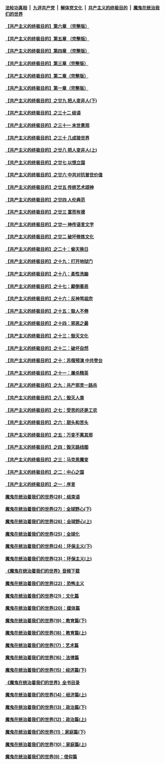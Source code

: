 ####  [法轮功真相](../../../../basic/blob/master/README.md?t=11301052) &nbsp;|&nbsp; [九评共产党](../../../../9ping.md/blob/master/README.md?t=11301052) &nbsp;|&nbsp; [解体党文化](../../../../jtdwh.md/blob/master/README.md?t=11301052)  &nbsp;|&nbsp; [共产主义的终极目的](../../../../gczydzjmd.md/blob/master/README.md?t=11301052) &nbsp;|&nbsp; [魔鬼在统治我们的世界](../../../../mgztzwmdsj.md/blob/master/README.md?t=11301052) 

#### [【共产主义的终极目的】第六章 （完整版）](../pages/nsc422/n11428913.md?t=11301052) 

#### [【共产主义的终极目的】第五章 （完整版）](../pages/nsc422/n11428912.md?t=11301052) 

#### [【共产主义的终极目的】第四章 （完整版）](../pages/nsc422/n11428907.md?t=11301052) 

#### [【共产主义的终极目的】第三章（完整版）](../pages/nsc422/n11428848.md?t=11301052) 

#### [【共产主义的终极目的】第二章（完整版）](../pages/nsc422/n11428831.md?t=11301052) 

#### [【共产主义的终极目的】第一章（完整版）](../pages/nsc422/n11417651.md?t=11301052) 

#### [【共产主义的终极目的】之廿九 把人变非人(下)](../pages/nsc422/n11344140.md?t=11301052) 

#### [【共产主义的终极目的】之三十二 结语](../pages/nsc422/n11360535.md?t=11301052) 

#### [【共产主义的终极目的】之三十一 末世景观](../pages/nsc422/n11351129.md?t=11301052) 

#### [【共产主义的终极目的】之三十 几成狼世界](../pages/nsc422/n11348280.md?t=11301052) 

#### [【共产主义的终极目的】之廿八 把人变非人(上)](../pages/nsc422/n11340492.md?t=11301052) 

#### [【共产主义的终极目的】之廿七 以恨立国](../pages/nsc422/n11336944.md?t=11301052) 

#### [【共产主义的终极目的】之廿六 中共对抗普世价值](../pages/nsc422/n11324785.md?t=11301052) 

#### [【共产主义的终极目的】之廿五 传统艺术颂神](../pages/nsc422/n11296396.md?t=11301052) 

#### [【共产主义的终极目的】之廿四 人伦典范](../pages/nsc422/n11296397.md?t=11301052) 

#### [【共产主义的终极目的】之廿三 富而有德](../pages/nsc422/n11283598.md?t=11301052) 

#### [【共产主义的终极目的】之廿一 神传语言文字](../pages/nsc422/n11263265.md?t=11301052) 

#### [【共产主义的终极目的】之廿二 破坏修炼文化](../pages/nsc422/n11245728.md?t=11301052) 

#### [【共产主义的终极目的】之二十：偷天换日](../pages/nsc422/n11238846.md?t=11301052) 

#### [【共产主义的终极目的】之十九：打开地狱门](../pages/nsc422/n11206376.md?t=11301052) 

#### [【共产主义的终极目的】之十八：柔性洗脑](../pages/nsc422/n11199994.md?t=11301052) 

#### [【共产主义的终极目的】之十七：颠倒善恶](../pages/nsc422/n11179782.md?t=11301052) 

#### [【共产主义的终极目的】之十六：反神骂祖宗](../pages/nsc422/n11166798.md?t=11301052) 

#### [【共产主义的终极目的】之十五：毁人不倦](../pages/nsc422/n11166792.md?t=11301052) 

#### [【共产主义的终极目的】之十四：邪恶之最](../pages/nsc422/n11150249.md?t=11301052) 

#### [【共产主义的终极目的】之十三：毁灭文化](../pages/nsc422/n11135227.md?t=11301052) 

#### [【共产主义的终极目的】之十二：破坏自然](../pages/nsc422/n11135214.md?t=11301052) 

#### [【共产主义的终极目的】之十：苏俄预演 中共登台](../pages/nsc422/n11118424.md?t=11301052) 

#### [【共产主义的终极目的】之十一：屠杀精英](../pages/nsc422/n11118442.md?t=11301052) 

#### [【共产主义的终极目的】之九：共产邪灵一路杀](../pages/nsc422/n11114139.md?t=11301052) 

#### [【共产主义的终极目的】之八：毁灭人类](../pages/nsc422/n11108503.md?t=11301052) 

#### [【共产主义的终极目的】之七：受苦的还是工农](../pages/nsc422/n11101809.md?t=11301052) 

#### [【共产主义的终极目的】之六：甜头和苦头](../pages/nsc422/n11096971.md?t=11301052) 

#### [【共产主义的终极目的】之五：万变不离其邪](../pages/nsc422/n11091285.md?t=11301052) 

#### [【共产主义的终极目的】之四：毁灭路线图](../pages/nsc422/n11086284.md?t=11301052) 

#### [【共产主义的终极目的】之三：马克思魔变](../pages/nsc422/n11061941.md?t=11301052) 

#### [【共产主义的终极目的】之二：中心之国](../pages/nsc422/n11047728.md?t=11301052) 

#### [【共产主义的终极目的】之一：序言](../pages/nsc422/n11086077.md?t=11301052) 

#### [魔鬼在统治着我们的世界(28)：结束语](../pages/nsc422/n10936246.md?t=11301052) 

#### [魔鬼在统治着我们的世界(27)：全球野心(下)](../pages/nsc422/n10928319.md?t=11301052) 

#### [魔鬼在统治着我们的世界(26)：全球野心(上)](../pages/nsc422/n10900318.md?t=11301052) 

#### [魔鬼在统治着我们的世界(25)：全球化](../pages/nsc422/n10788205.md?t=11301052) 

#### [魔鬼在统治着我们的世界(24)：环保主义(下)](../pages/nsc422/n10695307.md?t=11301052) 

#### [魔鬼在统治着我们的世界(23)：环保主义(上)](../pages/nsc422/n10688613.md?t=11301052) 

#### [《魔鬼在统治着我们的世界》音频下载](../pages/nsc422/n10635553.md?t=11301052) 

#### [魔鬼在统治着我们的世界(22)：恐怖主义](../pages/nsc422/n10614727.md?t=11301052) 

#### [魔鬼在统治着我们的世界(21)：文化篇](../pages/nsc422/n10597706.md?t=11301052) 

#### [魔鬼在统治着我们的世界(20)：媒体篇](../pages/nsc422/n10586579.md?t=11301052) 

#### [魔鬼在统治着我们的世界(19)：教育篇(下)](../pages/nsc422/n10564808.md?t=11301052) 

#### [魔鬼在统治着我们的世界(18)：教育篇(上)](../pages/nsc422/n10526970.md?t=11301052) 

#### [魔鬼在统治着我们的世界(17)：艺术篇](../pages/nsc422/n10499093.md?t=11301052) 

#### [魔鬼在统治着我们的世界(16)：法律篇](../pages/nsc422/n10485969.md?t=11301052) 

#### [魔鬼在统治着我们的世界(15)：经济篇(下)](../pages/nsc422/n10469975.md?t=11301052) 

#### [《魔鬼在统治着我们的世界》全书目录](../pages/nsc422/n10464261.md?t=11301052) 

#### [魔鬼在统治着我们的世界(14)：经济篇(上)](../pages/nsc422/n10457370.md?t=11301052) 

#### [魔鬼在统治着我们的世界(13)：政治篇(下)](../pages/nsc422/n10448270.md?t=11301052) 

#### [魔鬼在统治着我们的世界(12)：政治篇(上)](../pages/nsc422/n10444576.md?t=11301052) 

#### [魔鬼在统治着我们的世界(11)：家庭篇(下)](../pages/nsc422/n10440961.md?t=11301052) 

#### [魔鬼在统治着我们的世界(10)：家庭篇(上)](../pages/nsc422/n10435448.md?t=11301052) 

#### [魔鬼在统治着我们的世界(9)：信仰篇](../pages/nsc422/n10432159.md?t=11301052) 

